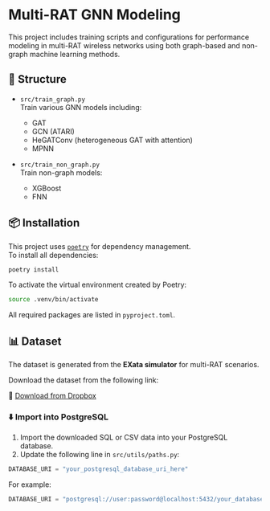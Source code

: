 # Multi-RAT GNN Modeling

This project includes training scripts and configurations for performance modeling in multi-RAT wireless networks using both graph-based and non-graph machine learning methods.

## 📁 Structure

- `src/train_graph.py`  
  Train various GNN models including:
  - GAT
  - GCN (ATARI)
  - HeGATConv (heterogeneous GAT with attention)
  - MPNN

- `src/train_non_graph.py`  
  Train non-graph models:
  - XGBoost
  - FNN

## 📦 Installation

This project uses [`poetry`](https://python-poetry.org/) for dependency management.  
To install all dependencies:

```bash
poetry install
```

To activate the virtual environment created by Poetry:

```bash
source .venv/bin/activate
```

All required packages are listed in `pyproject.toml`.

## 📊 Dataset

The dataset is generated from the **EXata simulator** for multi-RAT scenarios.

Download the dataset from the following link:

🔗 [Download from Dropbox](https://www.dropbox.com/scl/fo/oy36m6lkv9sz1i991o6dp/ALhvMBmAu7-9kXbUgR7ON4c?rlkey=89joo5ea4abwvly54dioqx4o7&st=o7jwapvu&dl=0)

### ⬇️ Import into PostgreSQL

1. Import the downloaded SQL or CSV data into your PostgreSQL database.
2. Update the following line in `src/utils/paths.py`:

```python
DATABASE_URI = "your_postgresql_database_uri_here"
```

For example:

```python
DATABASE_URI = "postgresql://user:password@localhost:5432/your_database"
```
